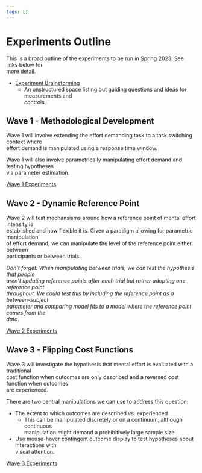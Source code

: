 ```yaml
---
tags: []
---
```

   
# Experiments Outline   
   
This is a broad outline of the experiments to be run in Spring 2023. See links below for   
more detail.   
   
* [Experiment Brainstorming](./experiment-brainstorming.md)   
    * An unstructured space listing out guiding questions and ideas for measurements and   
        controls.   
   
## Wave 1 - Methodological Development   
   
Wave 1 will involve extending the effort demanding task to a task switching context where   
effort demand is manipulated using a response time window.   
   
Wave 1 will also involve parametrically manipulating effort demand and testing hypotheses   
via parameter estimation.   
   
[Wave 1 Experiments](./wave-1-experiments.md)   
   
## Wave 2 - Dynamic Reference Point   
   
Wave 2 will test mechansisms around how a reference point of mental effort intensity is   
established and how flexible it is. Given a paradigm allowing for parametric manipulation   
of effort demand, we can manipulate the level of the reference point either between   
participants or between trials.    
   
*Don't forget: When manipulating between trials, we can test the hypothesis that people   
aren't updating reference points after each trial but rather adopting one reference point   
throughout. We could test this by including the reference point as a between-subject   
parameter and comparing model fits to a model where the reference point comes from the   
data.*   
   
[Wave 2 Experiments](/not_created.md)   
   
## Wave 3 - Flipping Cost Functions   
   
Wave 3 will investigate the hypothesis that mental effort is evaluated with a traditional   
cost function when outcomes are only described and a reversed cost function when outcomes   
are experienced.    
   
There are two central manipulations we can use to address this question:   
   
* The extent to which outcomes are described vs. experienced   
    * This can be manipulated discretely or on a continuum, although continuous   
        manipulation might demand a prohibitively large sample size   
* Use mouse-hover contingent outcome display to test hypotheses about interactions with   
    visual attention.   
   
[Wave 3 Experiments](/not_created.md)
